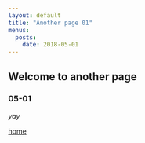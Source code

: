 ```yaml
---
layout: default
title: "Another page 01"
menus:
  posts:
    date: 2018-05-01
---
```


## Welcome to another page
### 05-01

_yay_

[home](/)
